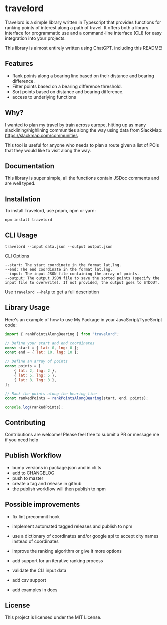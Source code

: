 # travelord

Travelord is a simple library written in Typescript that provides functions for ranking points of interest along a path of travel.
It offers both a library interface for programmatic use and a command-line interface (CLI) for easy integration into your projects.

This library is almost entirely written using ChatGPT. including this README!

## Features

-   Rank points along a bearing line based on their distance and bearing difference.
-   Filter points based on a bearing difference threshold.
-   Sort points based on distance and bearing difference.
-   access to underlying functions

## Why?

I wanted to plan my travel by train across europe, hitting up as many slacklining/highlining communities along the way using data from SlackMap: https://slackmap.com/communities

This tool is useful for anyone who needs to plan a route given a list of POIs that they would like to visit along the way.

## Documentation

This library is super simple, all the functions contain JSDoc comments and are well typed.

## Installation

To install Travelord, use pnpm, npm or yarn:

`npm install travelord`

## CLI Usage

`travelord --input data.json --output output.json`

CLI Options

    --start: The start coordinate in the format lat,lng.
    --end: The end coordinate in the format lat,lng.
    --input: The input JSON file containing the array of points.
    --output: The output JSON file to save the sorted points (specify the input file to overwrite). If not provided, the output goes to STDOUT.

Use `travelord --help` to get a full description

## Library Usage

Here's an example of how to use My Package in your JavaScript/TypeScript code:

```javascript
import { rankPointsAlongBearing } from "travelord";

// Define your start and end coordinates
const start = { lat: 0, lng: 0 };
const end = { lat: 10, lng: 10 };

// Define an array of points
const points = [
    { lat: 2, lng: 2 },
    { lat: 5, lng: 5 },
    { lat: 8, lng: 8 },
];

// Rank the points along the bearing line
const rankedPoints = rankPointsAlongBearing(start, end, points);

console.log(rankedPoints);
```

## Contributing

Contributions are welcome! Please feel free to submit a PR or message me if you need help

## Publish Workflow

-   bump versions in package.json and in cli.ts
-   add to CHANGELOG
-   push to master
-   create a tag and release in github
-   the publish workflow will then publish to npm

## Possible improvements

-   fix lint precommit hook
-   implement automated tagged releases and publish to npm

-   use a dictionary of coordinates and/or google api to accept city names instead of coordinates
-   improve the ranking algorithm or give it more options
-   add support for an iterative ranking process
-   validate the CLI input data
-   add csv support
-   add examples in docs

## License

This project is licensed under the MIT License.
